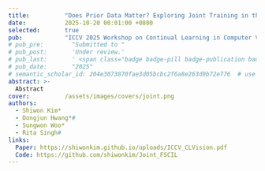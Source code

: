 ```yaml
---
title:          "Does Prior Data Matter? Exploring Joint Training in the Context of Few-Shot Class-Incremental Learning"
date:           2025-10-20 00:01:00 +0800
selected:       true
pub:            "ICCV 2025 Workshop on Continual Learning in Computer Vision (CLVision)"
# pub_pre:        "Submitted to "
# pub_post:       'Under review.'
# pub_last:       ' <span class="badge badge-pill badge-publication badge-success">Spotlight</span>'
# pub_date:       "2025"
# semantic_scholar_id: 204e3073870fae3d05bcbc2f6a8e263d9b72e776  # use this to retrieve citation count
abstract: >-
  Abstract
cover:          /assets/images/covers/joint.png
authors:
  - Shiwon Kim*
  - Dongjun Hwang*#
  - Sungwon Woo*
  - Rita Singh#
links:
  Paper: https://shiwonkim.github.io/uploads/ICCV_CLVision.pdf
  Code: https://github.com/shiwonkim/Joint_FSCIL
---
```

